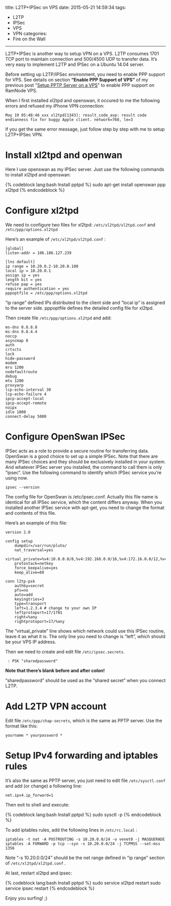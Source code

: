 title: L2TP+IPSec on VPS
date: 2015-05-21 14:59:34
tags:
  - L2TP
  - IPSec
  - VPS
  - VPN
categories:
  - Fire on the Wall
---

L2TP+IPSec is another way to setup VPN on a VPS. L2TP consumes 1701 TCP port to maintain connection and 500/4500 UDP to transfer data. It’s very easy to implement L2TP and IPSec on a Ubuntu 14.04 server.

Before setting up L2TP/IPSec environment, you need to enable PPP support for VPS. See details on section **“Enable PPP Support of VPS”** of my previous post "[Setup PPTP Server on a VPS](/2015/05/20/Setup-PPTP-Server-on-a-VPS/)" to enable PPP support on RamNode VPS.

When I first installed xl2tpd and openswan, it occured to me the following errors and refused my iPhone VPN connection:

	May 19 05:48:46 xxx xl2tpd[1343]: result_code_avp: result code endianness fix for buggy Apple client. network=768, le=3

If you get the same error message, just follow step by step with me to setup L2TP+IPSec VPN.


# Install xl2tpd and openwan

Here I use openswan as my IPSec server. Just use the following commands to install xl2tpd and openswan:

{% codeblock lang:bash Install pptpd %}
sudo apt-get install openswan ppp xl2tpd
{% endcodeblock %}


# Configure xl2tpd

We need to configure two files for xl2tpd: `/etc/xl2tpd/xl2tpd.conf` and `/etc/ppp/options.xl2tpd`

Here’s an example of `/etc/xl2tpd/xl2tpd.conf` :

	[global]
	listen-addr = 106.186.127.239

	[lns default]
	ip range = 10.20.0.2-10.20.0.100
	local ip = 10.20.0.1
	assign ip = yes
	length bit = yes
	refuse pap = yes
	require authentication = yes
	pppoptfile = /etc/ppp/options.xl2tpd


“ip range” defined IPs distributed to the client side and “local ip” is assigned to the server side. pppoptfile defines the detailed config file for xl2tpd.

Then create file `/etc/ppp/options.xl2tpd` and add:

	ms-dns 8.8.8.8
	ms-dns 8.8.4.4
	noccp
	asyncmap 0
	auth
	crtscts
	lock
	hide-password
	modem
	mru 1200
	nodefaultroute
	debug
	mtu 1200
	proxyarp
	lcp-echo-interval 30
	lcp-echo-failure 4
	ipcp-accept-local
	ipcp-accept-remote
	noipx
	idle 1800
	connect-delay 5000


# Configure OpenSwan IPSec

IPSec acts as a role to provide a secure routine for transferring data. OpenSwan is a good choice to set up a simple IPSec. Note that there are many IPSec choices and they should be exclusively installed in your system. And whatever IPSec server you installed, the command to call them is only “ipsec“. Use the following command to identify which IPSec service you’re using now.

	ipsec --version

The config file for OpenSwan is /etc/ipsec.conf. Actually this file name is identical for all IPSec service, which the content differs anyway. When you installed another IPSec service with apt-get, you need to change the format and contents of this file.

Here’s an example of this file:

	version 2.0

	config setup
	    dumpdir=/var/run/pluto/
	    nat_traversal=yes
	    virtual_private=%v4:10.0.0.0/8,%v4:192.168.0.0/16,%v4:172.16.0.0/12,%v4:25.0.0.0/8,%v6:fd00::/8,%v6:fe80::/10
	    protostack=netkey
	    force_keepalive=yes
	    keep_alive=60

	conn l2tp-psk
	    authby=secret
	    pfs=no
	    auto=add
	    keyingtries=3
	    type=transport
	    left=1.2.3.4 # change to your own IP
	    leftprotoport=17/1701
	    right=%any
	    rightprotoport=17/%any

The “virtual_private” line shows which network could use this IPSec routine, leave it as what it is. The only line you need to change is “left”, which should be your VPS IP address.

Then we need to create and edit file `/etc/ipsec.secrets`.

	 : PSK "sharedpassword"

**Note that there’s blank before and after colon!**

“sharedpassword” should be used as the “shared secret” when you connect L2TP.


# Add L2TP VPN account

Edit file `/etc/ppp/chap-secrets`, which is the same as PPTP server. Use the format like this:

	yourname * yourpassword *

# Setup IPv4 forwarding and iptables rules

It’s also the same as PPTP server, you just need to edit file `/etc/sysctl.conf` and add (or change) a following line:

	net.ipv4.ip_forward=1

Then exit to shell and execute:

{% codeblock lang:bash Install pptpd %}
sudo sysctl -p
{% endcodeblock %}

To add iptables rules,  add the following lines in `/etc/rc.local` :

	iptables -t nat -A POSTROUTING -s 10.20.0.0/24 -o venet0 -j MASQUERADE
	iptables -A FORWARD -p tcp --syn -s 10.20.0.0/24 -j TCPMSS --set-mss 1356

Note “-s 10.20.0.0/24” should be the net range defined in “ip range” section of `/etc/xl2tpd/xl2tpd.conf` .

At last, restart xl2tpd and ipsec:

{% codeblock lang:bash Install pptpd %}
sudo service xl2tpd restart
sudo service ipsec restart
{% endcodeblock %}

Enjoy you surfing! ;)
